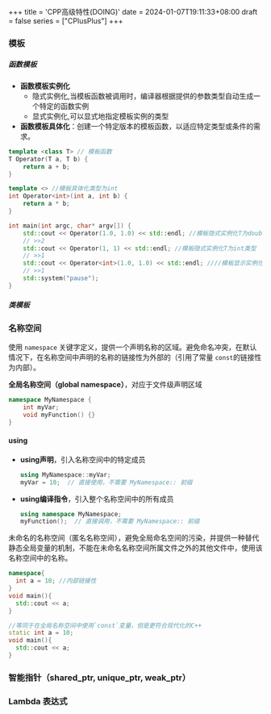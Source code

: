 +++
title = 'CPP高级特性(DOING)'
date = 2024-01-07T19:11:33+08:00
draft = false
series = ["CPlusPlus"]
+++

### 模板
##### 函数模板
- **函数模板实例化**
  - 隐式实例化,当模板函数被调用时，编译器根据提供的参数类型自动生成一个特定的函数实例
  - 显式实例化,可以显式地指定模板实例的类型
- **函数模板具体化**：创建一个特定版本的模板函数，以适应特定类型或条件的需求。
```cpp
template <class T> // 模板函数
T Operator(T a, T b) {
    return a + b;
} 

template <> //模板具体化类型为int
int Operator<int>(int a, int b) {
    return a * b;
}

int main(int argc, char* argv[]) {
    std::cout << Operator(1.0, 1.0) << std::endl; //模板隐式实例化T为double类型
    // >>2
    std::cout << Operator(1, 1) << std::endl; //模板隐式实例化T为int类型
    // >>1
    std::cout << Operator<int>(1.0, 1.0) << std::endl; ////模板显示实例化T为int类型,会将double转换为int
    // >>1
    std::system("pause");
}
```
##### 类模板
 
### 名称空间
使用 `namespace` 关键字定义，提供一个声明名称的区域。避免命名冲突，在默认情况下，在名称空间中声明的名称的链接性为外部的（引用了常量 `const`的链接性为内部）。

**全局名称空间（global namespace）**，对应于文件级声明区域
```cpp
namespace MyNamespace {
    int myVar;
    void myFunction() {}
}
```
#### using
- **using声明**，引入名称空间中的特定成员
  ```cpp
  using MyNamespace::myVar;
  myVar = 10;  // 直接使用，不需要 MyNamespace:: 前缀
  ```
- **using编译指令**，引入整个名称空间中的所有成员
  ```cpp
  using namespace MyNamespace;
  myFunction();  // 直接调用，不需要 MyNamespace:: 前缀
  ```

未命名的名称空间（匿名名称空间），避免全局命名空间的污染，并提供一种替代静态全局变量的机制，不能在未命名名称空间所属文件之外的其他文件中，使用该名称空间中的名称。
```cpp
namespace{
  int a = 10; //内部链接性
}
void main(){
  std::cout << a;
}

//等同于在全局名称空间中使用`const`变量，但是更符合现代化的C++
static int a = 10;
void main(){
  std::cout << a;
}
```

### 智能指针（shared_ptr, unique_ptr, weak_ptr）
### Lambda 表达式
